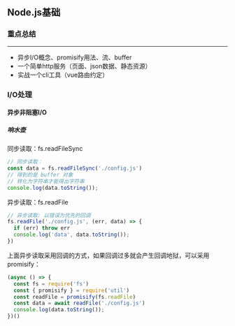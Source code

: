 ## Node.js基础

### 重点总结

***

- 异步I/O概念、promisify用法、流、buffer
- 一个简单http服务（页面、json数据、静态资源）
- 实战一个cli工具（vue路由约定）

### I/O处理

#### 异步非阻塞I/O

##### 响水壶

同步读取：fs.readFileSync

```js
// 同步读取：
const data = fs.readFileSync('./config.js')
// 得到的是 buffer 对象
// 转化为字符串才能得出字符串
console.log(data.toString());
```

异步读取：fs.readFile

```js
// 异步读取: 以错误为优先的回调
fs.readFile('./config.js', (err, data) => {
  if (err) throw err
  console.log('data', data.toString());
})
```

上面异步读取采用回调的方式，如果回调过多就会产生回调地狱，可以采用promisify：

```js
(async () => {
  const fs = require('fs')
  const { promisify } = require('util')
  const readFile = promisify(fs.readFile)
  const data = await readFile('./config.js')
  console.log(data.toString());
})()
```



